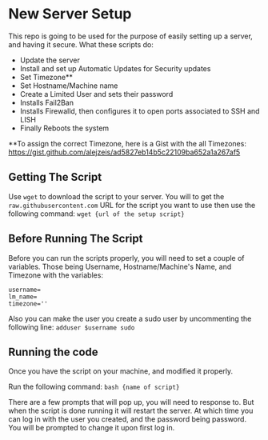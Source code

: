 # New Server Setup
This repo is going to be used for the purpose of easily setting up a server, and having it secure.  What these scripts do:  
- Update the server
- Install and set up Automatic Updates for Security updates
- Set Timezone**
- Set Hostname/Machine name
- Create a Limited User and sets their password
- Installs Fail2Ban
- Installs Firewalld, then configures it to open ports associated to SSH and LISH
- Finally Reboots the system

**To assign the correct Timezone, here is a Gist with the all Timezones:
https://gist.github.com/alejzeis/ad5827eb14b5c22109ba652a1a267af5

## Getting The Script
Use `wget` to download the script to your server.  You will to get the `raw.githubusercontent.com` URL for the script you want to use then use the following command:
```wget {url of the setup script}```

## Before Running The Script
Before you can run the scripts properly, you will need to set a couple of variables.  Those being Username, Hostname/Machine's Name, and Timezone with the variables:
```
username=
lm_name=
timezone=''
```

Also you can make the user you create a sudo user by uncommenting the following line:
```adduser $username sudo```

## Running the code
Once you have the script on your machine, and modified it properly.  

Run the following command:
```bash {name of script}```

There are a few prompts that will pop up, you will need to response to.  But when the script is done running it will restart the server.  At which time you can log in with the user you created, and the password being password.  You will be prompted to change it upon first log in.

